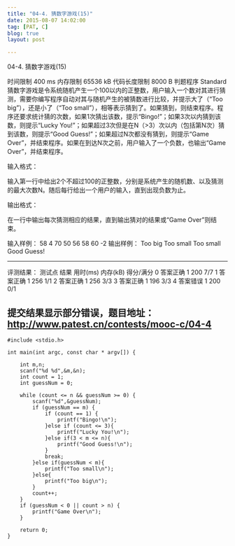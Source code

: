 ```yaml
---
title: "04-4. 猜数字游戏(15)"
date: 2015-08-07 14:02:00
tag: [PAT, C]
blog: true
layout: post

---
```


 04-4. 猜数字游戏(15) 
  
 时间限制 
 400 ms 
 内存限制 
 65536 kB 
 代码长度限制 
 8000 B 
 判题程序 
 Standard 
 猜数字游戏是令系统随机产生一个100以内的正整数，用户输入一个数对其进行猜测，需要你编写程序自动对其与随机产生的被猜数进行比较，并提示大了（“Too big”），还是小了（“Too small”），相等表示猜到了。如果猜到，则结束程序。程序还要求统计猜的次数，如果1次猜出该数，提示“Bingo!”；如果3次以内猜到该数，则提示“Lucky You!”；如果超过3次但是在N（>3）次以内（包括第N次）猜到该数，则提示“Good Guess!”；如果超过N次都没有猜到，则提示“Game Over”，并结束程序。如果在到达N次之前，用户输入了一个负数，也输出“Game Over”，并结束程序。 
  
 输入格式： 
  
 输入第一行中给出2个不超过100的正整数，分别是系统产生的随机数、以及猜测的最大次数N。随后每行给出一个用户的输入，直到出现负数为止。 
  
 输出格式： 
  
 在一行中输出每次猜测相应的结果，直到输出猜对的结果或“Game Over”则结束。 
  
 输入样例： 
 58 4 
 70 
 50 
 56 
 58 
 60 
 -2 
 输出样例： 
 Too big 
 Too small 
 Too small 
 Good Guess! 
  
 ----------------------------------- 
 评测结果： 
 测试点    结果  用时(ms)  内存(kB)  得分/满分 
 0  答案正确    1   200 7/7 
 1  答案正确    1   256 1/1 
 2  答案正确    1   256 3/3 
 3  答案正确    1   196 3/3 
 4  答案错误    1   200 0/1 
  
 提交结果显示部分错误，题目地址：http://www.patest.cn/contests/mooc-c/04-4 
 ----------------------------------- 

 
```
#include <stdio.h>  
  
int main(int argc, const char * argv[]) {  
      
    int m,n;  
    scanf("%d %d",&m,&n);  
    int count = 1;  
    int guessNum = 0;  
      
    while (count <= n && guessNum >= 0) {  
        scanf("%d",&guessNum);  
        if (guessNum == m) {  
            if (count == 1) {  
                printf("Bingo!\n");  
            }else if (count <= 3){  
                printf("Lucky You!\n");  
            }else if(3 < m <= n){  
                printf("Good Guess!\n");  
            }  
            break;  
        }else if(guessNum < m){  
            printf("Too small\n");  
        }else{  
            printf("Too big\n");  
        }  
        count++;  
    }  
    if (guessNum < 0 || count > n) {  
        printf("Game Over\n");  
    }  
      
    return 0;  
}  
```
